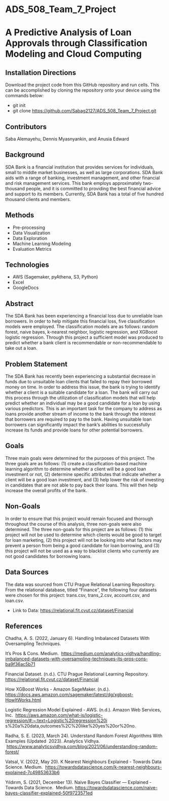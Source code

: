 # ADS_508_Team_7_Project
# A Predictive Analysis of Loan Approvals through Classification Modeling and Cloud Computing
## Installation Directions 
Download the project code from this GitHub repository and run cells. This can be accomplished by cloning the repository onto your device using the commands below: 
* git init
* git clone https://github.com/Sabag2127/ADS_508_Team_7_Project.git
## Contributors
Saba Alemayehu, Dennis Myasnyankin, and Anusia Edward
## Background 
SDA Bank is a financial institution that provides services for individuals, small to middle market businesses, as well as large corporations. SDA Bank aids with a range of banking, investment management, and other financial and risk management services. This bank employs approximately two-thousand people, and it is committed to providing the best financial advice and support to its members. Currently, SDA Bank has a total of five hundred thousand clients and members.
## Methods  
* Pre-processing 
* Data Visualization
* Data Exploration 
* Machine Learning Modeling
* Evaluation Metrics 
## Technologies 
* AWS (Sagemaker, pyAthena, S3, Python)
* Excel 
* GoogleDocs 
## Abstract
The SDA Bank has been experiencing a financial loss due to unreliable loan borrowers. In order to help mitigate this financial loss, five classification models were employed. The classification models are as follows: random forest, naive bayes, k-nearest neighbor, logistic regression, and XGBoost logistic regression. Through this project a sufficient model was produced to predict whether a bank client is recommendable or non-recommendable to take out a loan.
## Problem Statement 
The SDA Bank has recently been experiencing a substantial decrease in funds due to unsuitable loan clients that failed to repay their borrowed money on time. In order to address this issue, the bank is trying to identify whether a client is a suitable candidate for a loan. The bank will carry out this process through the utilization of classification models that will help predict whether an individual may be a good candidate for a loan by using various predictors. This is an important task for the company to address as loans provide another stream of income to the bank through the interest that borrowers are required to pay to the bank. Having unsuitable loan borrowers can significantly impact the bank’s abilities to successfully increase its funds and provide loans for other potential borrowers.
## Goals
Three main goals were determined for the purposes of this project. The three goals are as follows: (1) create a classification-based machine learning algorithm to determine whether a client will be a good loan investment or not, (2) determine specific attributes that indicate whether a client will be a good loan investment, and (3) help lower the risk of investing in candidates that are not able to pay back their loans. This will then help increase the overall profits of the bank.  
## Non-Goals
In order to ensure that this project would remain focused and thorough throughout the course of this analysis, three non-goals were also determined. The three non-goals for this project are as follows: (1) this project will not be used to determine which clients would be good to target for loan marketing, (2) this project will not be looking into what factors may prevent a person from being a good candidate for loan borrowing, and (3) this project will not be used as a way to blacklist clients who currently are not good candidates for borrowing loans. 
## Data Sources 
The data was sourced from CTU Prague Relational Learning Repository. From the relational database, titled “Finance”, the following four datasets were chosen for this project: trans.csv, trans_2.csv, account.csv, and loan.csv.
* Link to Data: https://relational.fit.cvut.cz/dataset/Financial 
## References 
Chadha, A. S. (2022, January 6). Handling Imbalanced Datasets With Oversampling Techniques. 

It’s Pros & Cons. Medium. 
https://medium.com/analytics-vidhya/handling-imbalanced-datasets-with-oversampling-techniques-its-pros-cons-ba9f36ac5b71

Financial Dataset. (n.d.). CTU Prague Relational Learning Repository. 
https://relational.fit.cvut.cz/dataset/Financial

How XGBoost Works - Amazon SageMaker. (n.d.). 
https://docs.aws.amazon.com/sagemaker/latest/dg/xgboost-HowItWorks.html

Logistic Regression Model Explained - AWS. (n.d.). Amazon Web Services, Inc. 
https://aws.amazon.com/what-is/logistic-regression/#:~:text=Logistic%20regression%20i
s%20a%20data,outcomes%2C%20like%20yes%20or%20no.

Radha, S. E. (2023, March 24). Understand Random Forest Algorithms With Examples (Updated 
2023). Analytics Vidhya.
 https://www.analyticsvidhya.com/blog/2021/06/understanding-random-forest/

Vatsal, V. (2022, May 20). K Nearest Neighbours Explained - Towards Data Science. Medium. 
https://towardsdatascience.com/k-nearest-neighbours-explained-7c49853633b6

Yıldırım, S. (2021, December 13). Naive Bayes Classifier — Explained - Towards Data Science. 
Medium. https://towardsdatascience.com/naive-bayes-classifier-explained-50f9723571ed
